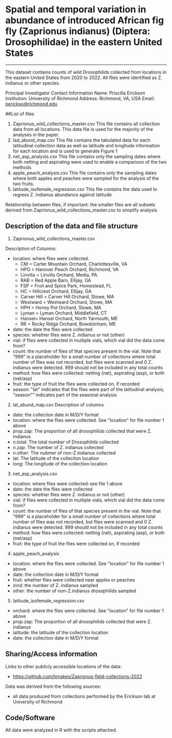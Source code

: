 # Spatial and temporal variation in abundance of introduced African fig fly (Zaprionus indianus) (Diptera: Drosophilidae) in the eastern United States
---

This dataset contains counts of wild Drosophilids collected from locations in the eastern United States from 2020 to 2022. All flies were identified as Z. indianus or other species. 


Principal Investigator Contact Information
  	 Name: Priscilla Erickson	
  	 Institution: University of Richmond
  	 Address: Richmond, VA, USA
  	 Email: perickso@richmond.edu

##List of files
1. Zaprionus_wild_collections_master.csv This file contains all collection data from all locations. This data file is used for the majority of the analyses in the paper. 
2. lad_abund_map.csv This file contains the tabulated data for each latitudinal collection data as well as latitude and longitude information for each location and is used to generate Figure 1
3. net_asp_analysis.csv This file contains only the sampling dates where both netting and aspirating were used to enable a comparison of the two methods
4. apple_peach_analysis.csv This file contains only the sampling dates where both apples and peaches were sampled for the analysis of the two fruits. 
5. latitude_isofemale_regression.csv This file contains the data used to regress Z. indianus abundance against latitude


Relationship between files, if important: the smaller files are all subsets derived from Zaprionus_wild_collections_master.csv to simplify analysis

## Description of the data and file structure

1. Zaprionus_wild_collections_master.csv

Description of Columns:
- location: where flies were collected.
  - CM = Carter Mountain Orchard, Charlottesville, VA
  - HPO = Hanover Peach Orchard, Richmond, VA
  - Linvilla = Linvilla Orchard, Media, PA
  - RAB = Red Apple Barn, Ellijay, GA
  - FSP = Fruit and Spice Park, Homestead, FL
  - HC = Hillcrest Orchard, Ellijay, GA
  - Carver Hill = Carver Hill Orchard, Stowe, MA
  - Westward = Westward Orchard, Stowe, MA
  - HPH = Honey Pot Orchard, Stowe, MA
  - Lyman = Lyman Orchard, Middlefield, CT
  - Hansel= Hansel Orchard, North Yarmouth, ME
  - RR = Rocky Ridge Orchard, Bowdoinham, ME
- date: the date the flies were collected
- species: whether flies were Z. indianus or not (other)
- vial: if flies were collected in multiple vials, which vial did the data come from?
- count: the number of flies of that species present in the vial. Note that "999" is a placeholder for a small number of collections where total number of flies was not recorded, but flies were scanned and 0 Z. indianus were detected. 999 should not be included in any total counts
- method: how flies were collected: netting (net), aspirating (asp), or both (net/asp)
- fruit: the type of fruit the flies were collected on, if recorded
- season: "lat" indicates that the flies were part of the latitudinal analysis; "season"" indicates part of the seasonal analysis

2. lat_abund_map.csv
Description of columns
 - date: the collection date in M/D/Y format
 - location: where the flies were collected. See "location" for file number 1 above
 - prop.zap: The proportion of all drosophilids collected that were Z. indianus
 - n.total: The total number of Drosophilids collected
 - n.zap: The number of Z. indianus collected
 - n.other: The nubmer of non-Z.indianus collected
 - lat: The latitude of the colleciton location
 - long: The longitude of the collection location

3. net_asp_analysis.csv 
- location: where flies were collected-see file 1 above
- date: the date the flies were collected
- species: whether flies were Z. indianus or not (other)
- vial: if flies were collected in multiple vials, which vial did the data come from?
- count: the number of flies of that species present in the vial. Note that "999" is a placeholder for a small number of collections where total number of flies was not recorded, but flies were scanned and 0 Z. indianus were detected. 999 should not be included in any total counts
- method: how flies were collected: netting (net), aspirating (asp), or both (net/asp)
- fruit: the type of fruit the flies were collected on, if recorded

4. apple_peach_analysis
 - location: where the flies were collected. See "location" for file number 1 above
 - date: the collection date in M/D/Y format
 - fruit: whether flies were collected near apples or peaches
 - zind: the number of Z. indianus sampled
 - other: the number of non-Z.indianus drosophilids sampled

5. latitude_isofemale_regression.csv
 - orchard: where the flies were collected. See "location" for file number 1 above
 - prop.zap: The proportion of all drosophilids collected that were Z. indianus
 - latitude: the latitude of the collection location
 - date: the collection date in M/D/Y format
  


## Sharing/Access information

Links to other publicly accessible locations of the data:
  * https://github.com/lmrakes/Zaprionus-field-collections-2022

Data was derived from the following sources:
  * all data produced from collections performed by the Erickson lab at University of Richmond


## Code/Software

All data were analyzed in R with the scripts attached.

